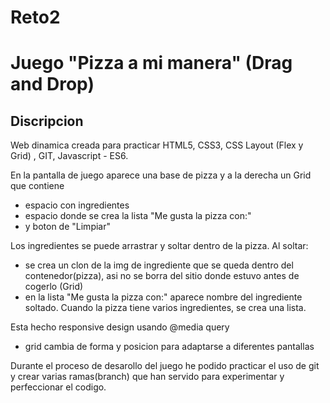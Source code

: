 # Reto2 
Juego "Pizza a mi manera" (Drag and Drop)
=========================
Discripcion
-----------
Web dinamica creada para practicar HTML5, CSS3, CSS Layout (Flex
y Grid) , GIT, Javascript - ES6.

En la pantalla de juego aparece una base de pizza y a la derecha un Grid que contiene
- espacio con ingredientes
- espacio donde se crea la lista "Me gusta la pizza con:"
- y boton de "Limpiar"

Los ingredientes se puede arrastrar y soltar dentro de la pizza.
Al soltar:
- se crea un clon de la img de ingrediente que se queda dentro del contenedor(pizza),
  asi no se borra del sitio donde estuvo antes de cogerlo (Grid)
- en la lista "Me gusta la pizza con:" aparece nombre del ingrediente soltado.
  Cuando la pizza tiene varios ingredientes, se crea una lista.

Esta hecho responsive design usando @media query
 - grid cambia de forma y posicion para adaptarse a diferentes pantallas
 
 Durante el proceso de desarollo del juego he podido practicar el uso de git y crear varias ramas(branch) que han servido para experimentar y perfeccionar el codigo.
